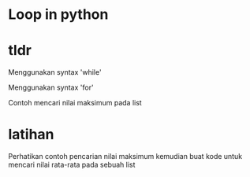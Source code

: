 # Loop in python

# tldr
Menggunakan syntax 'while'
<script src="https://gist.github.com/ewinsutriandi/025dfa76967f8226932c5f6c32d0bd16"></script>

Menggunakan syntax 'for'
<script src="https://gist.github.com/ewinsutriandi/2be9ceb842e450637a4cda253ddc3dd2"></script>

Contoh mencari nilai maksimum pada list
<script src="https://gist.github.com/ewinsutriandi/f02908b23a76fff3716fc76d070f74b4"></script>

# latihan
Perhatikan contoh pencarian nilai maksimum kemudian buat kode untuk mencari nilai rata-rata pada sebuah list

